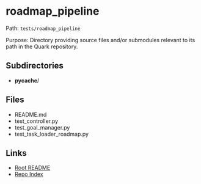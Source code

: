 # roadmap_pipeline

Path: `tests/roadmap_pipeline`

Purpose: Directory providing source files and/or submodules relevant to its path in the Quark repository.

## Subdirectories
- __pycache__/

## Files
- README.md
- test_controller.py
- test_goal_manager.py
- test_task_loader_roadmap.py

## Links
- [Root README](../README.md)
- [Repo Index](../repo_index.json)
